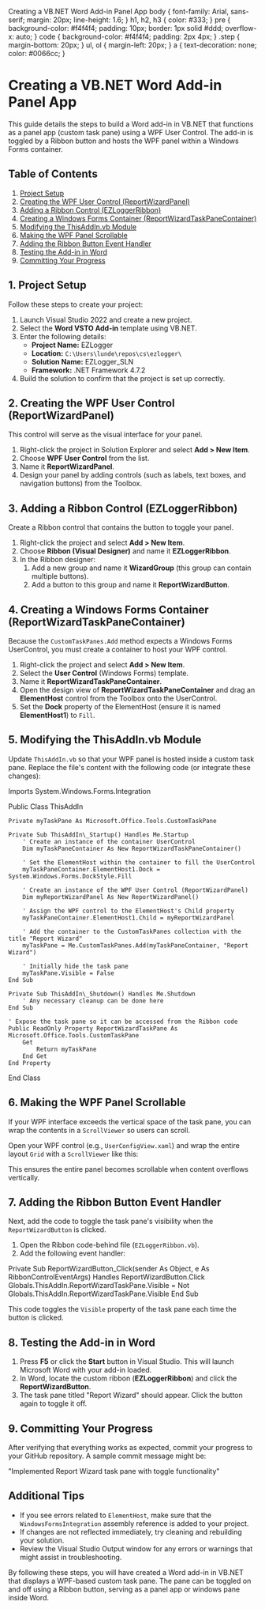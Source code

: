  Creating a VB.NET Word Add-in Panel App body { font-family: Arial, sans-serif; margin: 20px; line-height: 1.6; } h1, h2, h3 { color: #333; } pre { background-color: #f4f4f4; padding: 10px; border: 1px solid #ddd; overflow-x: auto; } code { background-color: #f4f4f4; padding: 2px 4px; } .step { margin-bottom: 20px; } ul, ol { margin-left: 20px; } a { text-decoration: none; color: #0066cc; }

Creating a VB.NET Word Add-in Panel App
=======================================

This guide details the steps to build a Word add-in in VB.NET that functions as a panel app (custom task pane) using a WPF User Control. The add-in is toggled by a Ribbon button and hosts the WPF panel within a Windows Forms container.

Table of Contents
-----------------

1.  [Project Setup](#project-setup)
2.  [Creating the WPF User Control (ReportWizardPanel)](#wpf-control)
3.  [Adding a Ribbon Control (EZLoggerRibbon)](#ribbon-control)
4.  [Creating a Windows Forms Container (ReportWizardTaskPaneContainer)](#taskpane-container)
5.  [Modifying the ThisAddIn.vb Module](#addin-code)
6.  [Making the WPF Panel Scrollable](#adding-scrollviewer)
7.  [Adding the Ribbon Button Event Handler](#ribbon-event)
8.  [Testing the Add-in in Word](#testing)
9.  [Committing Your Progress](#commit)

1\. Project Setup
-----------------

Follow these steps to create your project:

1.  Launch Visual Studio 2022 and create a new project.
2.  Select the **Word VSTO Add-in** template using VB.NET.
3.  Enter the following details:
    *   **Project Name:** EZLogger
    *   **Location:** `C:\Users\lunde\repos\cs\ezlogger\`
    *   **Solution Name:** EZLogger\_SLN
    *   **Framework:** .NET Framework 4.7.2
4.  Build the solution to confirm that the project is set up correctly.

2\. Creating the WPF User Control (ReportWizardPanel)
-----------------------------------------------------

This control will serve as the visual interface for your panel.

1.  Right-click the project in Solution Explorer and select **Add > New Item**.
2.  Choose **WPF User Control** from the list.
3.  Name it **ReportWizardPanel**.
4.  Design your panel by adding controls (such as labels, text boxes, and navigation buttons) from the Toolbox.

3\. Adding a Ribbon Control (EZLoggerRibbon)
--------------------------------------------

Create a Ribbon control that contains the button to toggle your panel.

1.  Right-click the project and select **Add > New Item**.
2.  Choose **Ribbon (Visual Designer)** and name it **EZLoggerRibbon**.
3.  In the Ribbon designer:
    1.  Add a new group and name it **WizardGroup** (this group can contain multiple buttons).
    2.  Add a button to this group and name it **ReportWizardButton**.

4\. Creating a Windows Forms Container (ReportWizardTaskPaneContainer)
----------------------------------------------------------------------

Because the `CustomTaskPanes.Add` method expects a Windows Forms UserControl, you must create a container to host your WPF control.

1.  Right-click the project and select **Add > New Item**.
2.  Select the **User Control** (Windows Forms) template.
3.  Name it **ReportWizardTaskPaneContainer**.
4.  Open the design view of **ReportWizardTaskPaneContainer** and drag an **ElementHost** control from the Toolbox onto the UserControl.
5.  Set the **Dock** property of the ElementHost (ensure it is named **ElementHost1**) to `Fill`.

5\. Modifying the ThisAddIn.vb Module
-------------------------------------

Update `ThisAddIn.vb` so that your WPF panel is hosted inside a custom task pane. Replace the file's content with the following code (or integrate these changes):

Imports System.Windows.Forms.Integration

Public Class ThisAddIn

    Private myTaskPane As Microsoft.Office.Tools.CustomTaskPane

    Private Sub ThisAddIn\_Startup() Handles Me.Startup
        ' Create an instance of the container UserControl
        Dim myTaskPaneContainer As New ReportWizardTaskPaneContainer()

        ' Set the ElementHost within the container to fill the UserControl
        myTaskPaneContainer.ElementHost1.Dock = System.Windows.Forms.DockStyle.Fill

        ' Create an instance of the WPF User Control (ReportWizardPanel)
        Dim myReportWizardPanel As New ReportWizardPanel()

        ' Assign the WPF control to the ElementHost's Child property
        myTaskPaneContainer.ElementHost1.Child = myReportWizardPanel

        ' Add the container to the CustomTaskPanes collection with the title "Report Wizard"
        myTaskPane = Me.CustomTaskPanes.Add(myTaskPaneContainer, "Report Wizard")

        ' Initially hide the task pane
        myTaskPane.Visible = False
    End Sub

    Private Sub ThisAddIn\_Shutdown() Handles Me.Shutdown
        ' Any necessary cleanup can be done here
    End Sub

    ' Expose the task pane so it can be accessed from the Ribbon code
    Public ReadOnly Property ReportWizardTaskPane As Microsoft.Office.Tools.CustomTaskPane
        Get
            Return myTaskPane
        End Get
    End Property
End Class


6\. Making the WPF Panel Scrollable
-----------------------------------

If your WPF interface exceeds the vertical space of the task pane, you can wrap the contents in a `ScrollViewer` so users can scroll.

Open your WPF control (e.g., `UserConfigView.xaml`) and wrap the entire layout `Grid` with a `ScrollViewer` like this:

This ensures the entire panel becomes scrollable when content overflows vertically.

7\. Adding the Ribbon Button Event Handler
------------------------------------------

Next, add the code to toggle the task pane's visibility when the `ReportWizardButton` is clicked.

1.  Open the Ribbon code-behind file (`EZLoggerRibbon.vb`).
2.  Add the following event handler:

Private Sub ReportWizardButton\_Click(sender As Object, e As RibbonControlEventArgs) Handles ReportWizardButton.Click
    Globals.ThisAddIn.ReportWizardTaskPane.Visible = Not Globals.ThisAddIn.ReportWizardTaskPane.Visible
End Sub


This code toggles the `Visible` property of the task pane each time the button is clicked.

8\. Testing the Add-in in Word
------------------------------

1.  Press **F5** or click the **Start** button in Visual Studio. This will launch Microsoft Word with your add-in loaded.
2.  In Word, locate the custom ribbon (**EZLoggerRibbon**) and click the **ReportWizardButton**.
3.  The task pane titled "Report Wizard" should appear. Click the button again to toggle it off.

9\. Committing Your Progress
----------------------------

After verifying that everything works as expected, commit your progress to your GitHub repository. A sample commit message might be:

"Implemented Report Wizard task pane with toggle functionality"


Additional Tips
---------------

*   If you see errors related to `ElementHost`, make sure that the `WindowsFormsIntegration` assembly reference is added to your project.
*   If changes are not reflected immediately, try cleaning and rebuilding your solution.
*   Review the Visual Studio Output window for any errors or warnings that might assist in troubleshooting.

By following these steps, you will have created a Word add-in in VB.NET that displays a WPF-based custom task pane. The pane can be toggled on and off using a Ribbon button, serving as a panel app or windows pane inside Word.

<!-- @nested-tags:task-pane -->